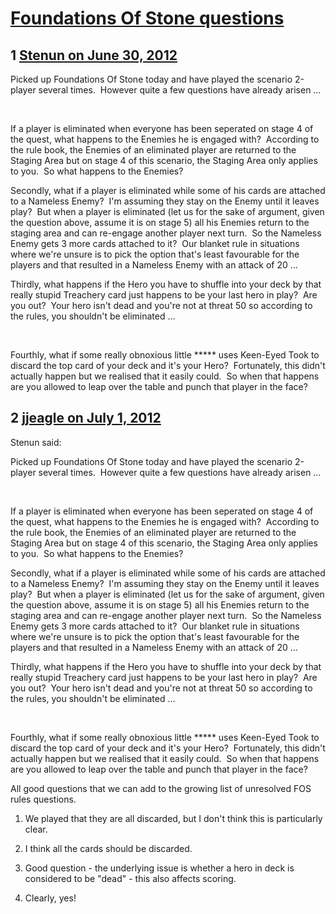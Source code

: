 # [Foundations Of Stone questions](https://community.fantasyflightgames.com/topic/66833-foundations-of-stone-questions/)

## 1 [Stenun on June 30, 2012](https://community.fantasyflightgames.com/topic/66833-foundations-of-stone-questions/?do=findComment&comment=652193)

Picked up Foundations Of Stone today and have played the scenario 2-player several times.  However quite a few questions have already arisen …

 

If a player is eliminated when everyone has been seperated on stage 4 of the quest, what happens to the Enemies he is engaged with?  According to the rule book, the Enemies of an eliminated player are returned to the Staging Area but on stage 4 of this scenario, the Staging Area only applies to you.  So what happens to the Enemies?

Secondly, what if a player is eliminated while some of his cards are attached to a Nameless Enemy?  I'm assuming they stay on the Enemy until it leaves play?  But when a player is eliminated (let us for the sake of argument, given the question above, assume it is on stage 5) all his Enemies return to the staging area and can re-engage another player next turn.  So the Nameless Enemy gets 3 more cards attached to it?  Our blanket rule in situations where we're unsure is to pick the option that's least favourable for the players and that resulted in a Nameless Enemy with an attack of 20 …

Thirdly, what happens if the Hero you have to shuffle into your deck by that really stupid Treachery card just happens to be your last hero in play?  Are you out?  Your hero isn't dead and you're not at threat 50 so according to the rules, you shouldn't be eliminated …

 

Fourthly, what if some really obnoxious little ***** uses Keen-Eyed Took to discard the top card of your deck and it's your Hero?  Fortunately, this didn't actually happen but we realised that it easily could.  So when that happens are you allowed to leap over the table and punch that player in the face?

## 2 [jjeagle on July 1, 2012](https://community.fantasyflightgames.com/topic/66833-foundations-of-stone-questions/?do=findComment&comment=652272)

Stenun said:

Picked up Foundations Of Stone today and have played the scenario 2-player several times.  However quite a few questions have already arisen …

 

If a player is eliminated when everyone has been seperated on stage 4 of the quest, what happens to the Enemies he is engaged with?  According to the rule book, the Enemies of an eliminated player are returned to the Staging Area but on stage 4 of this scenario, the Staging Area only applies to you.  So what happens to the Enemies?

Secondly, what if a player is eliminated while some of his cards are attached to a Nameless Enemy?  I'm assuming they stay on the Enemy until it leaves play?  But when a player is eliminated (let us for the sake of argument, given the question above, assume it is on stage 5) all his Enemies return to the staging area and can re-engage another player next turn.  So the Nameless Enemy gets 3 more cards attached to it?  Our blanket rule in situations where we're unsure is to pick the option that's least favourable for the players and that resulted in a Nameless Enemy with an attack of 20 …

Thirdly, what happens if the Hero you have to shuffle into your deck by that really stupid Treachery card just happens to be your last hero in play?  Are you out?  Your hero isn't dead and you're not at threat 50 so according to the rules, you shouldn't be eliminated …

 

Fourthly, what if some really obnoxious little ***** uses Keen-Eyed Took to discard the top card of your deck and it's your Hero?  Fortunately, this didn't actually happen but we realised that it easily could.  So when that happens are you allowed to leap over the table and punch that player in the face?



All good questions that we can add to the growing list of unresolved FOS rules questions.

1. We played that they are all discarded, but I don't think this is particularly clear.

2. I think all the cards should be discarded.

3. Good question - the underlying issue is whether a hero in deck is considered to be "dead" - this also affects scoring.

4. Clearly, yes!

